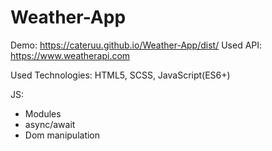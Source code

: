 # Weather-App
 
  Demo: https://cateruu.github.io/Weather-App/dist/
  Used API: https://www.weatherapi.com

  Used Technologies: HTML5, SCSS, JavaScript(ES6+)

  JS: 
  - Modules
  - async/await
  - Dom manipulation
